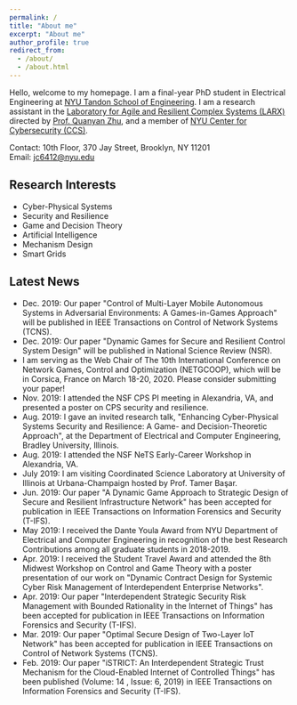 ```yaml
---
permalink: /
title: "About me"
excerpt: "About me"
author_profile: true
redirect_from: 
  - /about/
  - /about.html
---
```


Hello, welcome to my homepage. I am a final-year PhD student in Electrical Engineering at [NYU Tandon School of Engineering](https://engineering.nyu.edu/). I am a research assistant in the [Laboratory for Agile and Resilient Complex Systems (LARX)](http://engineering.nyu.edu/larx/) directed by [Prof. Quanyan Zhu](https://wp.nyu.edu/quanyan/), and a member of [NYU Center for Cybersecurity (CCS)](http://cyber.nyu.edu/).

Contact: 10th Floor, 370 Jay Street, Brooklyn, NY 11201<br/>
Email: jc6412@nyu.edu

Research Interests
------
- Cyber-Physical Systems
- Security and Resilience
- Game and Decision Theory
- Artificial Intelligence
- Mechanism Design
- Smart Grids

Latest News
------
- Dec. 2019: Our paper "Control of Multi-Layer Mobile Autonomous Systems in Adversarial Environments: A Games-in-Games Approach" will be published in IEEE Transactions on Control of Network Systems (TCNS).
- Dec. 2019: Our paper "Dynamic Games for Secure and Resilient Control System Design" will be published in National Science Review (NSR).
- I am serving as the Web Chair of The 10th International Conference on Network Games, Control and Optimization (NETGCOOP), which will be in Corsica, France on March 18-20, 2020.  Please consider submitting your paper!
- Nov. 2019: I attended the NSF CPS PI meeting in Alexandria, VA, and presented a poster on CPS security and resilience.
- Aug. 2019: I gave an invited research talk, "Enhancing Cyber-Physical Systems Security and Resilience: A Game- and Decision-Theoretic Approach", at the Department of Electrical and Computer Engineering, Bradley University, Illinois.
- Aug. 2019: I attended the NSF NeTS Early-Career Workshop in Alexandria, VA.
- July 2019:  I am visiting Coordinated Science Laboratory at University of Illinois at Urbana-Champaign hosted by Prof. Tamer Başar.
- Jun. 2019: Our paper "A Dynamic Game Approach to Strategic Design of Secure and Resilient Infrastructure Network" has been accepted for publication in IEEE Transactions on Information Forensics and Security (T-IFS).
- May 2019: I received the Dante Youla Award from NYU Department of Electrical and Computer Engineering in recognition of the best Research Contributions among all graduate students in 2018-2019.
- Apr. 2019: I received the Student Travel Award and attended the 8th Midwest Workshop on Control and Game Theory with a poster presentation of our work on "Dynamic Contract Design for Systemic Cyber Risk Management of Interdependent Enterprise Networks".
- Apr. 2019: Our paper "Interdependent Strategic Security Risk Management with Bounded Rationality in the Internet of Things" has been accepted for publication in IEEE Transactions on Information Forensics and Security (T-IFS).
- Mar. 2019: Our paper "Optimal Secure Design of Two-Layer IoT Network" has been accepted for publication in IEEE Transactions on Control of Network Systems (TCNS).
- Feb. 2019: Our paper "iSTRICT: An Interdependent Strategic Trust Mechanism for the Cloud-Enabled Internet of Controlled Things" has been published (Volume: 14 , Issue: 6, 2019) in IEEE Transactions on Information Forensics and Security (T-IFS).
